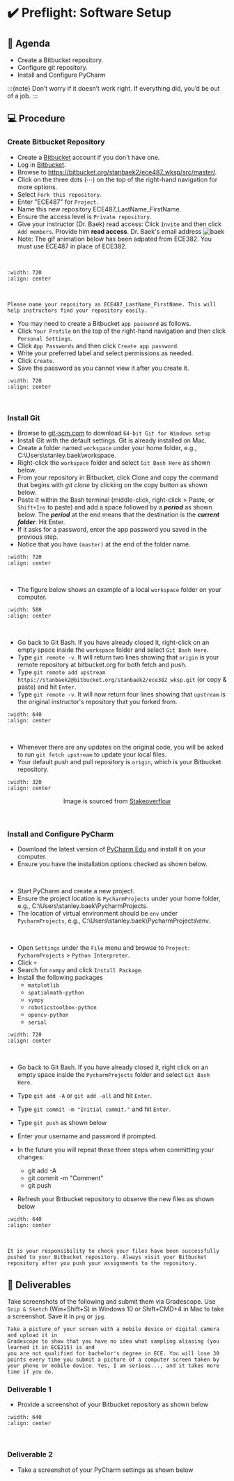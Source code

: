 # ✔️ Preflight: Software Setup

## 📜 Agenda
- Create a Bitbucket repository.
- Configure git repository.
- Install and Configure PyCharm

:::{note}
Don’t worry if it doesn’t work right. If everything did, you’d be out of a job.
:::

## 💻 Procedure

### Create Bitbucket Repository

- Create a <a href="https://bitbucket.org/" target="_blank">Bitbucket</a> account if you don't have one.
- Log in <a href="https://bitbucket.org/" target="_blank">Bitbucket</a>.
- Browse to <a href="https://bitbucket.org/stanbaek2/ece487_wksp/src/master/" target="_blank">https://bitbucket.org/stanbaek2/ece487_wksp/src/master/</a>.
- Click on the three dots ($\cdots$) on the top of the right-hand navigation for more options. 
- Select `Fork this repository`. 
- Enter "ECE487" for `Project`.
- Name this new repository ECE487\_LastName\_FirstName.
- Ensure the access level is `Private repository`.
- Give your instructor (Dr. Baek) read access: Click `Invite` and then click `Add members`. Provide him **read access**. Dr. Baek's email address ![baek](https://img.shields.io/badge/stanley.baek@afafacademy.af.edu-red)    
- Note: The gif animation below has been adpated from ECE382. You must use ECE487 in place of ECE382.
<br>


```{image} ./figures/HW1_GitFork.gif
:width: 720
:align: center
```
<br>

```{important}
Please name your repository as ECE487_LastName_FirstName. This will help instructors find your repository easily.
```

- You may need to create a Bitbucket `app password` as follows.
- Click `Your Profile` on the top of the right-hand navigation and then click `Personal Settings`. 
- Click `App Passwords` and then click `Create app password`. 
- Write your preferred label and select permissions as needed.
- Click `Create`.
- Save the password as you cannot view it after you create it.

```{image} ./figures/BitBucketAppPassword.gif 
:width: 720
:align: center
```
<br>

### Install Git

- Browse to  <a href="https://git-scm.com/download/win" target="_blank">git-scm.com</a> to download `64-bit Git for Windows setup`
- Install Git with the default settings. Git is already installed on Mac. 
- Create a folder named `workspace` under your home folder, e.g., C:\Users\stanley.baek\workspace. 
- Right-click the `workspace` folder and select `Git Bash Here` as shown below.   
- From your repository in Bitbucket, click Clone and copy the command that begins with _git clone_ by clicking on the copy button as shown below.  
- Paste it within the Bash terminal (middle-click, right-click > Paste, or `Shift+Ins` to paste) and add a space followed by a **_period_** as shown below. The **_period_** at the end means that the destination is the **_current folder_**. Hit Enter.
- If it asks for a password, enter the app password you saved in the previous step.
- Notice that you have `(master)` at the end of the folder name. 

```{image} ./figures/GitClone.gif
:width: 720
:align: center
```
<br>

- The figure below shows an example of a local `workspace` folder on your computer.

```{image} ./figures/HW1_Workspace.png
:width: 580
:align: center
```

<br>

- Go back to Git Bash. If you have already closed it, right-click on an empty space inside the `workspace` folder and select `Git Bash Here`.
- Type `git remote -v`.  It will return two lines showing that `origin` is your remote repository at bitbucket.org for both fetch and push. 
- Type `git remote add upstream https://stanbaek2@bitbucket.org/stanbaek2/ece382_wksp.git` (or copy & paste) and hit `Enter`.
- Type `git remote -v`.  It will now return four lines showing that `upstream`
is the original instructor's repository that you forked from.

```{image} ./figures/GitAddUpstream.gif
:width: 640
:align: center
```
<br>

- Whenever there are any updates on the original code, you will be asked to run `git fetch upstream` to update your local files.  
- Your default push and pull repository is `origin`, which is your Bitbucket repository. 

```{image} ./figures/FetchUpstream.png
:width: 320
:align: center
```
<center>
Image is sourced from <a href="https://stackoverflow.com/questions/9257533/what-is-the-difference-between-origin-and-upstream-on-github/9257901#9257901" target="_blank">Stakeoverflow</a>
</center>

<br>



<br>


### Install and Configure PyCharm

- Download the latest version of [PyCharm Edu](https://www.jetbrains.com/edu-products/download/#section=pycharm-edu) and install it on your computer.
- Ensure you have the installation options checked as shown below. 


<br>

- Start PyCharm and create a new project.
- Ensure the project location is `PycharmProjects` under your home folder, e.g., C:\Users\stanley.baek\PycharmProjects.
- The location of virtual environment should be `env` under `PycharmProjects`, e.g., C:\Users\stanley.baek\PycharmProjects\env.


<br>

- Open `Settings` under the `File` menu and browse to `Project: PycharmProjects` > `Python Interpreter`.
- Click `+` 
- Search for `numpy` and click `Install Package`.
- Install the following packages
    - `matplotlib`
    - `spatialmath-python`
    - `sympy`
    - `roboticstoolbox-python`
    - `opencv-python`
    - `serial`
    

```{image} ./figures/InstallNumpy.gif
:width: 720
:align: center
```
<br>

- Go back to Git Bash. If you have already closed it, right click on an empty space inside the `PycharmProjects` folder and select `Git Bash Here`.
- Type `git add -A` or `git add -all` and hit `Enter`.
- Type `git commit -m "Initial commit."` and hit `Enter`.
- Type `git push` as shown below
- Enter your username and password if prompted.


- In the future you will repeat these three steps when committing your changes:
    - git add -A
    - git commit -m "Comment"
    - git push

- Refresh your Bitbucket repository to observe the new files as shown below


```{image} ./figures/BitBucketPushed.png
:width: 640
:align: center
```
<br>

```{Attention} 
It is your responsibility to check your files have been successfully pushed to your Bitbucket repository. Always visit your Bitbucket repository after you push your assignments to the repository.
```

## 🚚 Deliverables

Take screenshots of the following and submit them via Gradescope.  Use `Snip & Sketch` (Win+Shift+S) in Windows 10 or Shift+CMD+4 in Mac to take a screenshot. Save it in `png` or `jpg`.  

```{Warning}
Take a picture of your screen with a mobile device or digital camera and upload it in
Gradescope to show that you have no idea what sampling aliasing (you learned it in ECE215) is and
you are not qualified for bachelor's degree in ECE. You will lose 30 points every time you submit a picture of a computer screen taken by your phone or mobile device. Yes, I am serious..., and it takes more time if you do.
```

### Deliverable 1
- Provide a screenshot of your Bitbucket repository as shown below 

```{image} ./figures/BitBucketPushed.png
:width: 640
:align: center
```
<br>

### Deliverable 2

- Take a screenshot of your PyCharm settings as shown below

<br>







